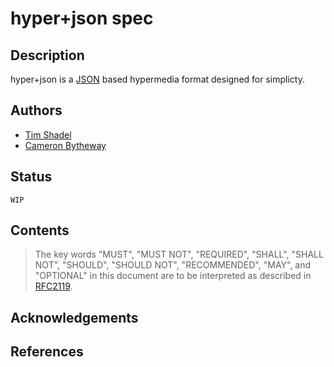 # hyper+json spec

## Description
hyper+json is a [JSON](http://www.json.org/) based hypermedia format designed for simplicty.

## Authors

* [Tim Shadel](https://github.com/timshadel)
* [Cameron Bytheway](https://github.com/CamShaft)

## Status

`WIP`

## Contents

> The key words "MUST", "MUST NOT", "REQUIRED", "SHALL", "SHALL NOT", "SHOULD", "SHOULD NOT", "RECOMMENDED", "MAY", and "OPTIONAL" in this document are to be interpreted as described in [RFC2119](http://tools.ietf.org/html/rfc2119).

## Acknowledgements

## References
